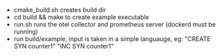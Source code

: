 * cmake_build.sh creates build dir
* cd build && make to create example executable
* run.sh runs the otel collector and prometheus server (dockerd must be running)
* run build/example, input is taken in a simple languauge, eg: "CREATE SYN counter1" "INC SYN counter1"



